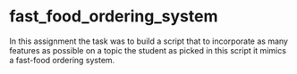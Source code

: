 # fast_food_ordering_system
In this assignment the task was to build a script that to incorporate as many features as possible on a topic the student as picked in this script it mimics a fast-food ordering system.
